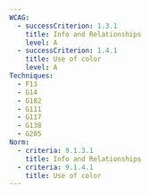 ```yaml
---
WCAG:
  - successCriterion: 1.3.1
    title: Info and Relationships
    level: A
  - successCriterion: 1.4.1
    title: Use of color
    level: A
Techniques:
  - F13
  - G14
  - G182
  - G111
  - G117
  - G138
  - G205
Norm:
  - criteria: 9.1.3.1
    title: Info and Relationships
  - criteria: 9.1.4.1
    title: Use of color
---
```


